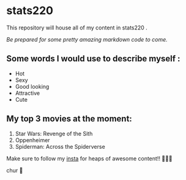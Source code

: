 # stats220

This repository will house all of my content in stats220 .

*Be prepared for some pretty amazing markdown code to come.*

Some words I would use to describe myself :
-
- Hot
- Sexy
- Good looking
- Attractive
- Cute

My top 3 movies at the moment:
-
1. Star Wars: Revenge of the Sith
2. Oppenheimer
3. Spiderman: Across the Spiderverse

Make sure to follow my [insta](https://www.instagram.com/joelvdh1/) for heaps of awesome content!! 🤩🤩🤩

chur 💪

